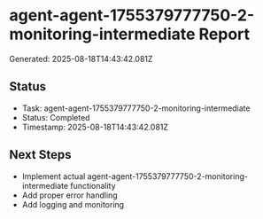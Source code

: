 # agent-agent-1755379777750-2-monitoring-intermediate Report

Generated: 2025-08-18T14:43:42.081Z

## Status
- Task: agent-agent-1755379777750-2-monitoring-intermediate
- Status: Completed
- Timestamp: 2025-08-18T14:43:42.081Z

## Next Steps
- Implement actual agent-agent-1755379777750-2-monitoring-intermediate functionality
- Add proper error handling
- Add logging and monitoring
